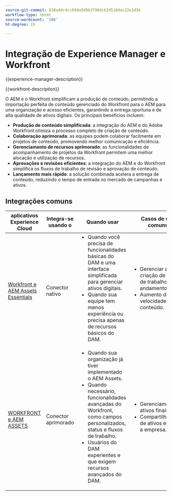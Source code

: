 ```yaml
---
source-git-commit: 838a4dc4cc89da5d9b3798dc62d518dac22e1d3a
workflow-type: tm+mt
source-wordcount: '206'
ht-degree: 1%

---
```



# Integração de Experience Manager e Workfront

{{experience-manager-description}}

{{workfront-description}}

O AEM e o Workfront simplificam a produção de conteúdo, permitindo a importação perfeita de conteúdo gerenciado do Workfront para o AEM para uma organização e acesso eficientes, garantindo a entrega oportuna e de alta qualidade de ativos digitais. Os principais benefícios incluem:

+ **Produção de conteúdo simplificada**: a integração do AEM e do Adobe Workfront otimiza o processo completo de criação de conteúdo.
+ **Colaboração aprimorada**: as equipes podem colaborar facilmente em projetos de conteúdo, promovendo melhor comunicação e eficiência.
+ **Gerenciamento de recursos aprimorado**: as funcionalidades de acompanhamento de projetos da Workfront permitem uma melhor alocação e utilização de recursos.
+ **Aprovações e revisões eficientes**: a integração do AEM e do Workfront simplifica os fluxos de trabalho de revisão e aprovação de conteúdo.
+ **Lançamento mais rápido**: a solução combinada acelera a entrega de conteúdo, reduzindo o tempo de entrada no mercado de campanhas e ativos.

## Integrações comuns

<table>
    <thead>
        <tr>
            <th>aplicativos Experience Cloud</th>
            <th>Integra-se usando o</th>
            <th>Quando usar</th>
            <th>Casos de uso comuns</th>
        </tr>
    </thead>
    <tbody>
        <tr>
            <td><a href="https://experienceleague.adobe.com/docs/experience-manager-learn/assets-essentials/workfront/configure.html?lang=pt-BR" target="_blank" rel="noreferrer">Workfront e AEM Assets Essentials</a></td>
            <td>Conector nativo</td>
            <td>
              <ul style="margin-top: 0;">
                <li>Quando você precisa de funcionalidades básicas do DAM e uma interface simplificada para gerenciar ativos digitais.</li>
                <li>Quando sua equipe tem menos experiência ou precisa apenas de recursos básicos do DAM.</li>
              </ul>
            </td>
            <td>
                <ul style="margin-top: 0;">
                  <li>Gerenciar a criação de ativos de trabalho em andamento.</li>
                  <li>Aumento da velocidade do conteúdo.</li>
                </ul>
            </td>
        </tr>
        <tr>
            <td><a href="https://experienceleague.adobe.com/docs/experience-manager-learn/assets/workfront/enhanced-connector/aem-experts-series/overview.html?lang=pt-BR" target="_blank" rel="noreferrer">WORKFRONT e AEM ASSETS</a></td>
            <td>Conector aprimorado</td>
            <td>
                <ul style="margin-top: 0;">
                    <li>Quando sua organização já tiver implementado o AEM Assets.</li>
                    <li>Quando necessário, funcionalidades avançadas do Workfront, como campos personalizados, status e fluxos de trabalho.</li>
                    <li>Usuários do DAM experientes e que exigem recursos avançados do DAM.</li>
                </ul>
            </td>
            <td>
              <ul style="margin-top: 0;">
                <li>Gerenciamento de ativos finais.</li>
                <li>Compartilhamento de ativos em toda a empresa.</li>
              </ul>
            </td>
        </tr>
    </tbody>          
</table>
